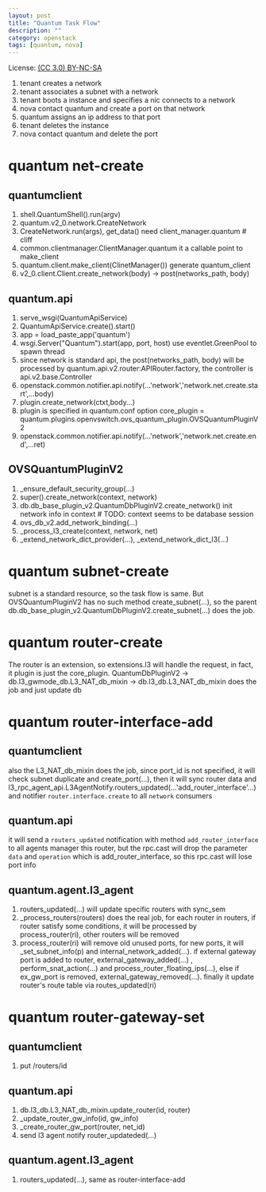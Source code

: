 ```yaml
---
layout: post
title: "Quantum Task Flow"
description: ""
category: openstack
tags: [quantum, nova]
---
```


License: [(CC 3.0) BY-NC-SA](http://creativecommons.org/licenses/by-nc-sa/3.0/)

1. tenant creates a network
1. tenant associates a subnet with a network
1. tenant boots a instance and specifies a nic connects to a network
1. nova contact quantum and create a port on that network
1. quantum assigns an ip address to that port
1. tenant deletes the instance
1. nova contact quantum and delete the port

# quantum net-create

## quantumclient

1. shell.QuantumShell().run(argv)
1. quantum.v2_0.network.CreateNetwork
1. CreateNetwork.run(args), get_data() need client_manager.quantum # cliff
1. common.clientmanager.ClientManager.quantum it a callable point to make_client
1. quantum.client.make_client(ClinetManager()) generate quantum_client
1. v2_0.client.Client.create_network(body) -> post(networks_path, body)

## quantum.api

1. serve_wsgi(QuantumApiService)
1. QuantumApiService.create().start()
1. app = load_paste_app('quantum')
1. wsgi.Server("Quantum").start(app, port, host) use eventlet.GreenPool to spawn thread
1. since network is standard api, the post(networks_path, body) will be processed by quantum.api.v2.router:APIRouter.factory, the controller is api.v2.base.Controller
1. openstack.common.notifier.api.notify(...'network','network.net.create.start',...body)
1. plugin.create_network(ctxt,body...)
1. plugin is specified in quantum.conf option core_plugin = quantum.plugins.openvswitch.ovs_quantum_plugin.OVSQuantumPluginV2
1. openstack.common.notifier.api.notify(...'network','network.net.create.end',...ret)

## OVSQuantumPluginV2

1. _ensure_default_security_group(...)
1. super().create_network(context, network)
1. db.db_base_plugin_v2.QuantumDbPluginV2.create_network() init network info in context # TODO: context seems to be database session
1. ovs_db_v2.add_network_binding(...)
1. _process_l3_create(context, network, net)
1. _extend_network_dict_provider(...), _extend_network_dict_l3(...)

# quantum subnet-create

subnet is a standard resource, so the task flow is same. But OVSQuantumPluginV2 has no such method create_subnet(...), so the parent db.db_base_plugin_v2.QuantumDbPluginV2.create_subnet(...) does the job.

# quantum router-create

The router is an extension, so extensions.l3 will handle the request, in fact, it plugin is just the core_plugin. QuantumDbPluginV2 -> db.l3_gwmode_db.L3_NAT_db_mixin -> db.l3_db.L3_NAT_db_mixin does the job and just update db

# quantum router-interface-add

## quantumclient

also the L3_NAT_db_mixin does the job, since port_id is not specified, it will check subnet duplicate and create_port(...), then it will sync router data and l3_rpc_agent_api.L3AgentNotify.routers_updated(...'add_router_interface'...) and notifier `router.interface.create` to all `network` consumers

## quantum.api

it will send a `routers_updated` notification with method `add_router_interface` to all agents manager this router, but the rpc.cast will drop the parameter `data` and `operation` which is add_router_interface, so this rpc.cast will lose port info

## quantum.agent.l3_agent

1. routers_updated(...) will update specific routers with sync_sem
1. _process_routers(routers) does the real job, for each router in routers, if router satisfy some conditions, it will be processed by process_router(ri), other routers will be removed
1. process_router(ri) will remove old unused ports, for new ports, it will _set_subnet_info(p) and internal_network_added(...). if external gateway port is added to router, external_gateway_added(...) , perform_snat_action(...) and process_router_floating_ips(...), else if ex_gw_port is removed, external_gateway_removed(...). finally it update router's route table via routes_updated(ri)

# quantum router-gateway-set

## quantumclient

1. put /routers/id

## quantum.api

1. db.l3_db.L3_NAT_db_mixin.update_router(id, router)
1. _update_router_gw_info(id, gw_info)
1. _create_router_gw_port(router, net_id)
1. send l3 agent notify router_updateded(...)

## quantum.agent.l3_agent

1. routers_updated(...), same as router-interface-add
